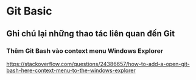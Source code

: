 # Git Basic
  
## Ghi chú lại những thao tác liên quan đến Git
  
  
### Thêm Git Bash vào context menu Windows Explorer 
  
https://stackoverflow.com/questions/24386657/how-to-add-a-open-git-bash-here-context-menu-to-the-windows-explorer
